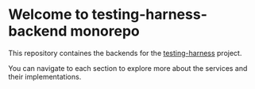 # Welcome to testing-harness-backend monorepo

This repository containes the backends for the [testing-harness](https://github.com/CirrusLabs-NPD/testing-harness-dashboard) project.

You can navigate to each section to explore more about the services and their implementations.